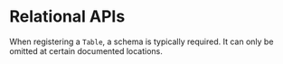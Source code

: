 # Relational APIs


When registering a `Table`, a schema is typically required. It can only be omitted at certain documented locations.